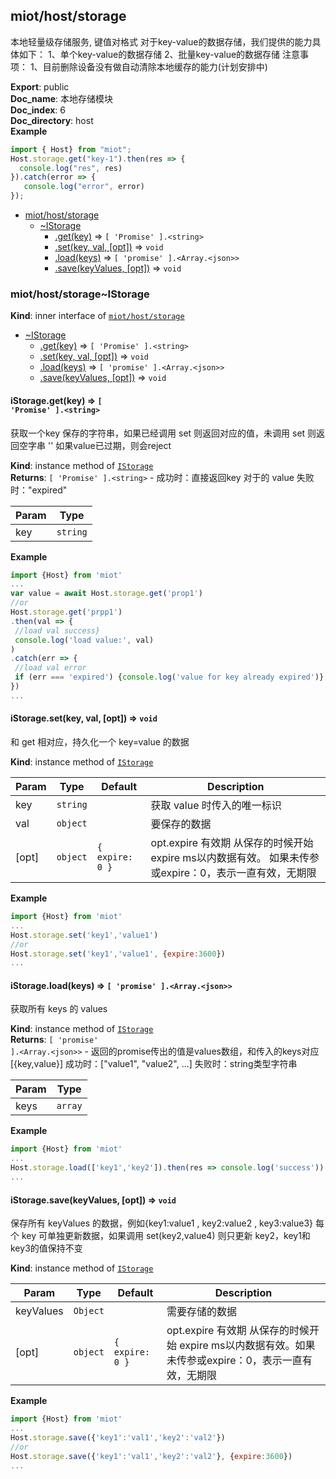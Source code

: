 <a name="module_miot/host/storage"></a>

## miot/host/storage
本地轻量级存储服务, 键值对格式
对于key-value的数据存储，我们提供的能力具体如下：
1、单个key-value的数据存储  2、批量key-value的数据存储
注意事项：
1、目前删除设备没有做自动清除本地缓存的能力(计划安排中)

**Export**: public  
**Doc_name**: 本地存储模块  
**Doc_index**: 6  
**Doc_directory**: host  
**Example**  
```js
import { Host} from "miot";
Host.storage.get("key-1").then(res => {
  console.log("res", res)
}).catch(error => {
   console.log("error", error)
});
```

* [miot/host/storage](#module_miot/host/storage)
    * [~IStorage](#module_miot/host/storage..IStorage)
        * [.get(key)](#module_miot/host/storage..IStorage+get) ⇒ <code>[ &#x27;Promise&#x27; ].&lt;string&gt;</code>
        * [.set(key, val, [opt])](#module_miot/host/storage..IStorage+set) ⇒ <code>void</code>
        * [.load(keys)](#module_miot/host/storage..IStorage+load) ⇒ <code>[ &#x27;promise&#x27; ].&lt;Array.&lt;json&gt;&gt;</code>
        * [.save(keyValues, [opt])](#module_miot/host/storage..IStorage+save) ⇒ <code>void</code>

<a name="module_miot/host/storage..IStorage"></a>

### miot/host/storage~IStorage
**Kind**: inner interface of [<code>miot/host/storage</code>](#module_miot/host/storage)  

* [~IStorage](#module_miot/host/storage..IStorage)
    * [.get(key)](#module_miot/host/storage..IStorage+get) ⇒ <code>[ &#x27;Promise&#x27; ].&lt;string&gt;</code>
    * [.set(key, val, [opt])](#module_miot/host/storage..IStorage+set) ⇒ <code>void</code>
    * [.load(keys)](#module_miot/host/storage..IStorage+load) ⇒ <code>[ &#x27;promise&#x27; ].&lt;Array.&lt;json&gt;&gt;</code>
    * [.save(keyValues, [opt])](#module_miot/host/storage..IStorage+save) ⇒ <code>void</code>

<a name="module_miot/host/storage..IStorage+get"></a>

#### iStorage.get(key) ⇒ <code>[ &#x27;Promise&#x27; ].&lt;string&gt;</code>
获取一个key 保存的字符串，如果已经调用 set 则返回对应的值，未调用 set 则返回空字串 ''
如果value已过期，则会reject

**Kind**: instance method of [<code>IStorage</code>](#module_miot/host/storage..IStorage)  
**Returns**: <code>[ &#x27;Promise&#x27; ].&lt;string&gt;</code> - 成功时：直接返回key 对于的 value
失败时："expired"  

| Param | Type |
| --- | --- |
| key | <code>string</code> | 

**Example**  
```js
import {Host} from 'miot'
...
var value = await Host.storage.get('prop1')
//or
Host.storage.get('prpp1')
.then(val => {
 //load val success}
 console.log('load value:', val)
)
.catch(err => {
 //load val error 
 if (err === 'expired') {console.log('value for key already expired')}
})
...
```
<a name="module_miot/host/storage..IStorage+set"></a>

#### iStorage.set(key, val, [opt]) ⇒ <code>void</code>
和 get 相对应，持久化一个 key=value 的数据

**Kind**: instance method of [<code>IStorage</code>](#module_miot/host/storage..IStorage)  

| Param | Type | Default | Description |
| --- | --- | --- | --- |
| key | <code>string</code> |  | 获取 value 时传入的唯一标识 |
| val | <code>object</code> |  | 要保存的数据 |
| [opt] | <code>object</code> | <code>{ expire: 0 }</code> | opt.expire 有效期 从保存的时候开始 expire ms以内数据有效。 如果未传参或expire：0，表示一直有效，无期限 |

**Example**  
```js
import {Host} from 'miot'
...
Host.storage.set('key1','value1')
//or
Host.storage.set('key1','value1', {expire:3600})
...
```
<a name="module_miot/host/storage..IStorage+load"></a>

#### iStorage.load(keys) ⇒ <code>[ &#x27;promise&#x27; ].&lt;Array.&lt;json&gt;&gt;</code>
获取所有 keys 的 values

**Kind**: instance method of [<code>IStorage</code>](#module_miot/host/storage..IStorage)  
**Returns**: <code>[ &#x27;promise&#x27; ].&lt;Array.&lt;json&gt;&gt;</code> - 返回的promise传出的值是values数组，和传入的keys对应 [{key,value}]
成功时：["value1", "value2", ...]
失败时：string类型字符串  

| Param | Type |
| --- | --- |
| keys | <code>array</code> | 

**Example**  
```js
import {Host} from 'miot'
...
Host.storage.load(['key1','key2']).then(res => console.log('success'))
...
```
<a name="module_miot/host/storage..IStorage+save"></a>

#### iStorage.save(keyValues, [opt]) ⇒ <code>void</code>
保存所有 keyValues 的数据，例如{key1:value1 , key2:value2 , key3:value3}
每个 key 可单独更新数据，如果调用 set(key2,value4) 则只更新 key2，key1和 key3的值保持不变

**Kind**: instance method of [<code>IStorage</code>](#module_miot/host/storage..IStorage)  

| Param | Type | Default | Description |
| --- | --- | --- | --- |
| keyValues | <code>Object</code> |  | 需要存储的数据 |
| [opt] | <code>object</code> | <code>{ expire: 0 }</code> | opt.expire 有效期 从保存的时候开始 expire ms以内数据有效。如果未传参或expire：0，表示一直有效，无期限 |

**Example**  
```js
import {Host} from 'miot'
...
Host.storage.save({'key1':'val1','key2':'val2'})
//or
Host.storage.save({'key1':'val1','key2':'val2'}, {expire:3600})
...
```
